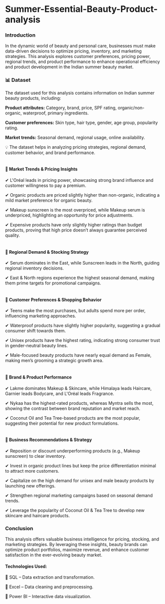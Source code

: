 # Summer-Essential-Beauty-Product-analysis
### **Introduction**

In the dynamic world of beauty and personal care, businesses must make data-driven decisions to optimize pricing, inventory, and marketing strategies. This analysis explores customer preferences, pricing power, regional trends, and product performance to enhance operational efficiency and product development in the Indian summer beauty market.



 ### **📊 Dataset**

The dataset used for this analysis contains information on Indian summer beauty products, including:

**Product attributes:** Category, brand, price, SPF rating, organic/non-organic, waterproof, primary ingredients.

**Customer preferences:** Skin type, hair type, gender, age group, popularity rating.

**Market trends:** Seasonal demand, regional usage, online availability.


💡 The dataset helps in analyzing pricing strategies, regional demand, customer behavior, and brand performance. 





 #### <br>  **🔹 Market Trends & Pricing Insights**

✔ L'Oréal leads in pricing power, showcasing strong brand influence and customer willingness to pay a premium.

✔ Organic products are priced slightly higher than non-organic, indicating a mild market preference for organic beauty.

✔ Makeup sunscreen is the most overpriced, while Makeup serum is underpriced, highlighting an opportunity for price adjustments.

✔ Expensive products have only slightly higher ratings than budget products, proving that high price doesn’t always guarantee perceived quality.





 #### <br> **🔹 Regional Demand & Stocking Strategy**

✔ Serum dominates in the East, while Sunscreen leads in the North, guiding regional inventory decisions.

✔ East & North regions experience the highest seasonal demand, making them prime targets for promotional campaigns.




 #### <br> **🔹 Customer Preferences & Shopping Behavior**

✔ Teens make the most purchases, but adults spend more per order, influencing marketing approaches.

✔ Waterproof products have slightly higher popularity, suggesting a gradual consumer shift towards them.

✔ Unisex products have the highest rating, indicating strong consumer trust in gender-neutral beauty lines.

✔ Male-focused beauty products have nearly equal demand as Female, making men’s grooming a strategic growth area.




 #### <br> **🔹 Brand & Product Performance**

✔ Lakme dominates Makeup & Skincare, while Himalaya leads Haircare, Garnier leads Bodycare, and L'Oréal leads Fragrance.

✔ Nykaa has the highest-rated products, whereas Myntra sells the most, showing the contrast between brand reputation and market reach.

✔ Coconut Oil and Tea Tree-based products are the most popular, suggesting their potential for new product formulations.




 #### <br> **🔹 Business Recommendations & Strategy**

✔ Reposition or discount underperforming products (e.g., Makeup sunscreen) to clear inventory.

✔ Invest in organic product lines but keep the price differentiation minimal to attract more customers.

✔ Capitalize on the high demand for unisex and male beauty products by launching new offerings.

✔ Strengthen regional marketing campaigns based on seasonal demand trends.

✔ Leverage the popularity of Coconut Oil & Tea Tree to develop new skincare and haircare products.




### **Conclusion**

This analysis offers valuable business intelligence for pricing, stocking, and marketing strategies. By leveraging these insights, beauty brands can optimize product portfolios, maximize revenue, and enhance customer satisfaction in the ever-evolving beauty market.




#### **Technologies Used:**

🔹 SQL – Data extraction and transformation.

🔹 Excel – Data cleaning and preprocessing.

🔹 Power BI – Interactive data visualization.
